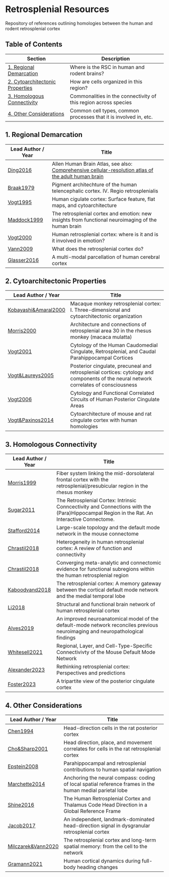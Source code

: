 # Retrosplenial Resources

Repository of references outlining homologies between the human and rodent retrosplenial cortex

## Table of Contents

| Section  | Description | 
| ------------- | ------------- | 
| [1. Regional Demarcation](#regdem)   | Where is the RSC in human and rodent brains?  |
| [2. Cytoarchitectonic Properties](#cyto)   | How are cells organized in this region?  |
| [3. Homologous Connectivity](#connect)  | Commonalities in the connectivity of this region across species |
| [4. Other Considerations](#other)  | Common cell types, common processes that it is involved in, etc. |

<a name="regdem"/>

## 1. Regional Demarcation

| Lead Author / Year  | Title |
| ------------- | ------------- |
| [Ding2016](https://atlas.brain-map.org/atlas?atlas=265297126#atlas=265297126&plate=112360888&structure=10324&x=40320&y=46976&zoom=-7&resolution=124.49&z=3) | Allen Human Brain Atlas, see also: [Comprehensive cellular-resolution atlas of the adult human brain](https://onlinelibrary.wiley.com/doi/full/10.1002/cne.24080) |
| [Braak1979](https://link.springer.com/article/10.1007/BF00233654) | Pigment architechture of the human telencephalic cortex. IV. Regio retrosplenialis |
| [Vogt1995](https://onlinelibrary.wiley.com/doi/abs/10.1002/cne.903590310) | Human cigulate cortex: Surface feature, flat maps, and cytoarchitecture |
| [Maddock1999](https://www.sciencedirect.com/science/article/pii/S0166223698013745) | The retrosplenial cortex and emotion: new insights from functional neuroimaging of the human brain |
| [Vogt2000](https://www.cell.com/trends/neurosciences/fulltext/S0166-2236(00)01579-4) | Human retrosplenial cortex: where is it and is it involved in emotion? |
| [Vann2009](https://www.nature.com/articles/nrn2733) | What does the retrosplenial cortex do? |
| [Glasser2016](https://www.nature.com/articles/nature18933) | A multi-modal parcellation of human cerebral cortex |


<a name="cyto"/>

## 2. Cytoarchitectonic Properties

| Lead Author / Year  | Title |
| ------------- | ------------- |
| [Kobayashi&Amaral2000](https://onlinelibrary.wiley.com/doi/abs/10.1002/1096-9861(20001023)426:3%3C339::AID-CNE1%3E3.0.CO;2-8) | Macaque monkey retrosplenial cortex: I. Three-dimensional and cytoarchitectonic organization |
| [Morris2000](https://onlinelibrary.wiley.com/doi/full/10.1046/j.1460-9568.1999.00672.x) | Architecture and connections of retrosplenial area 30 in the rhesus monkey (macaca mulatta) |
| [Vogt2001](https://cingulumneurosciences.net/wp-content/uploads/2021/08/89.-Vogt-2001Cytology-PCCRSC.pdf) | Cytology of the Human Caudomedial Cingulate, Retrosplenial, and Caudal Parahippocampal Cortices |
| [Vogt&Laureys2005](https://europepmc.org/article/MED/16186025) | Posterior cingulate, precuneal and retrosplenial cortices: cytology and components of the neural network correlates of consciousness |
| [Vogt2006](https://www.ncbi.nlm.nih.gov/pmc/articles/PMC2649771/) | Cytology and Functional Correlated Circuits of Human Posterior Cingulate Areas |
| [Vogt&Paxinos2014](https://link.springer.com/article/10.1007/s00429-012-0493-3) | Cytoarchitecture of mouse and rat cingulate cortex with human homologies |

<a name="connect"/>

## 3. Homologous Connectivity

| Lead Author / Year  | Title |
| ------------- | ------------- |
| [Morris1999](https://onlinelibrary.wiley.com/doi/abs/10.1002/(SICI)1096-9861(19990503)407:2%3C183::AID-CNE3%3E3.0.CO;2-N) | Fiber system linking the mid-dorsolateral frontal cortex with the retrosplenial/presubicular region in the rhesus monkey |
| [Sugar2011](https://www.ncbi.nlm.nih.gov/pmc/articles/PMC3147162/) | The Retrosplenial Cortex: Intrinsic Conncectivity and Connections with the (Para)Hippocampal Region in the Rat. An Interactive Connectome. |
| [Stafford2014](https://www.pnas.org/doi/10.1073/pnas.1404346111) | Large-scale topology and the default mode network in the mouse connectome |
| [Chrastil2018](https://psycnet.apa.org/doiLanding?doi=10.1037%2Fbne0000261) | Heterogeneity in human retrosplenial cortex: A review of function and connectivity |
| [Chrastil2018](https://psycnet.apa.org/record/2018-51215-002) | Converging meta-analytic and connectomic evidence for functional subregions within the human retrosplenial region |
| [Kaboodvand2018](https://onlinelibrary.wiley.com/doi/full/10.1002/hbm.23983) | The retrosplenial cortex: A memory gateway between the cortical default mode network and the medial temporal lobe |
| [Li2018](https://www.sciencedirect.com/science/article/pii/S030439401830185X) | Structural and functional brain network of human retrosplenial cortex |
| [Alves2019](https://www.nature.com/articles/s42003-019-0611-3) | An improved neuroanatomical model of the default-mode network reconciles previous neuroimaging and neuropathological findings |
| [Whitesell2021](https://www.sciencedirect.com/science/article/pii/S0896627320308898?via%3Dihub) | Regional, Layer, and Cell-Type-Specific Connectivivty of the Mouse Default Mode Network |
| [Alexander2023](https://www.sciencedirect.com/science/article/pii/S0896627322010273) | Rethinking retrosplenial cortex: Perspectives and predictions |
| [Foster2023](https://www.nature.com/articles/s41583-022-00661-x) | A tripartite view of the posterior cingulate cortex |


<a name="other"/>

## 4. Other Considerations

| Lead Author / Year  | Title |
| ------------- | ------------- |
| [Chen1994](https://link.springer.com/article/10.1007/BF00243212) | Head-direction cells in the rat posterior cortex |
| [Cho&Sharp2001](https://psycnet.apa.org/record/2001-16476-001) | Head direction, place, and movement correlates for cells in the rat retrosplenial cortex |
| [Epstein2008](https://www.sciencedirect.com/science/article/pii/S136466130800199X) | Parahippocampal and retrosplenial contributions to human spatial navigation |
| [Marchette2014](https://www.nature.com/articles/nn.3834) | Anchoring the neural compass: coding of local spatial reference frames in the human medial parietal lobe |
| [Shine2016](https://www.jneurosci.org/content/36/24/6371) | The Human Retrosplenial Cortex and Thalamus Code Head Direction in a Global Reference Frame |
| [Jacob2017](https://www.nature.com/articles/nn.4465) | An independent, landmark-dominated head-direction signal in dysgranular retrosplenial cortex |
| [Milczarek&Vann2020](https://www.ncbi.nlm.nih.gov/pmc/articles/PMC7374566/) | The retrosplenial cortex and long-term spatial memory: from the cell to the network |
| [Gramann2021](https://www.nature.com/articles/s41598-021-97749-8) | Human cortical dynamics during full-body heading changes |
